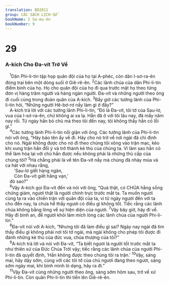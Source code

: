 ```yaml
---
translation: BD2011
group: CÁC SÁCH LỊCH-SỬ
bookName: I Sa-mu-ên 
bookNumber: 9
---
```


<div class="title"><h1>29</h1><h3>A-kích Cho Ða-vít Trở Về</h3></div>
<span class="verse 1sa_29_1"> <sup>1</sup>Dân Phi-li-tin tập họp quân đội của họ tại A-phéc, còn dân I-sơ-ra-ên đóng trại bên một dòng suối ở Giê-rê-ên. </span>
<span class="verse 1sa_29_2"><sup>2</sup>Các lãnh chúa của dân Phi-li-tin điểm binh của họ. Họ cho quân đội của họ đi qua trước mặt họ theo từng đơn vị hàng trăm người và hàng ngàn người. Ða-vít và những người theo ông đi cuối cùng trong đoàn quân của A-kích. </span>
<span class="verse 1sa_29_3"><sup>3</sup>Bấy giờ các tướng lãnh của Phi-li-tin hỏi, “Những người Hê-bơ-rơ nầy làm gì ở đây?”<br/> A-kích trả lời với các tướng lãnh Phi-li-tin, “Ðó là Ða-vít, tôi tớ của Sau-lơ, vua của I-sơ-ra-ên, chứ không ai xa lạ. Hắn đã ở với tôi lâu nay, đã mấy năm nay rồi. Từ ngày hắn bỏ chủ mà theo tôi đến nay, tôi không thấy hắn có lỗi gì.”<br/></span>
<span class="verse 1sa_29_4"> <sup>4</sup>Các tướng lãnh Phi-li-tin nổi giận với ông. Các tướng lãnh của Phi-li-tin nói với ông, “Hãy bảo tên ấy về đi. Hãy cho nó trở về nơi ngài đã chỉ định cho nó. Ngài không được cho nó đi theo chúng tôi xông vào trận mạc, kẻo khi xung trận hắn đổi ý và trở thành kẻ thù của chúng ta. Vì làm sao hắn có thể làm hòa lại với chủ hắn được nếu không phải là những thủ cấp của chúng tôi? </span>
<span class="verse 1sa_29_5"><sup>5</sup>Há chẳng phải là về tên Ða-vít nầy mà chúng đã nhảy múa và ca hát với nhau rằng,<br/>  ‘Sau-lơ giết hàng ngàn,<br/>  Còn Ða-vít giết hằng vạn,’ <br/> đó sao?”<br/></span>
<span class="verse 1sa_29_6"> <sup>6</sup>Vậy A-kích gọi Ða-vít đến và nói với ông, “Quả thật, có CHÚA hằng sống chứng giám, ngươi thật là người chính trực trước mắt ta. Ta muốn ngươi cùng ta ra vào chiến trận với quân đội của ta, vì từ ngày ngươi đến với ta cho đến nay, ta chưa hề thấy ngươi có điều gì không tốt. Tiếc rằng các lãnh chúa không bằng lòng về sự hiện diện của ngươi. </span>
<span class="verse 1sa_29_7"><sup>7</sup>Vậy bây giờ, hãy đi về. Hãy đi bình an, để ngươi khỏi làm mích lòng các lãnh chúa của người Phi-li-tin.”<br/></span>
<span class="verse 1sa_29_8"> <sup>8</sup>Ða-vít nói với A-kích, “Nhưng tôi đã làm điều gì sai? Ngày nay ngài đã tìm thấy điều gì không phải nơi tôi tớ ngài, mà ngài không cho phép tôi được đi đánh những kẻ thù của đức vua, chúa thượng của tôi?”<br/></span>
<span class="verse 1sa_29_9"> <sup>9</sup>A-kích trả lời và nói với Ða-vít, “Ta biết ngươi là người tốt trước mắt ta như thiên sứ của Ðức Chúa Trời vậy; tiếc rằng các lãnh chúa của người Phi-li-tin đã quyết định, ‘Hắn không được theo chúng tôi ra trận.’ </span>
<span class="verse 1sa_29_10"><sup>10</sup>Vậy, sáng mai, hãy dậy sớm, cùng với các tôi tớ của chủ ngươi đang theo ngươi, sáng sớm ngày mai, khi bình minh ló dạng, hãy ra đi.”<br/></span>
<span class="verse 1sa_29_11"> <sup>11</sup>Vậy Ða-vít cùng những người theo ông, sáng sớm hôm sau, trở về xứ Phi-li-tin. Còn quân Phi-li-tin thì tiến lên Giê-rê-ên.<br/></span>
